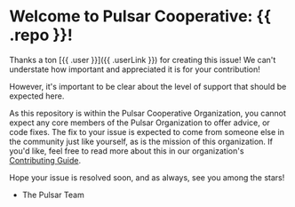 # Welcome to Pulsar Cooperative: {{ .repo }}!

Thanks a ton [{{ .user }}]({{ .userLink }}) for creating this issue! We can't understate how important and appreciated it is for your contribution!

However, it's important to be clear about the level of support that should be expected here.

As this repository is within the Pulsar Cooperative Organization, you cannot expect any core members of the Pulsar Organization to offer advice, or code fixes. The fix to your issue is expected to come from someone else in the community just like yourself, as is the mission of this organization. If you'd like, feel free to read more about this in our organization's [Contributing Guide](https://github.com/pulsar-cooperative/.github/blob/main/CONTRIBUTING.md).

Hope your issue is resolved soon, and as always, see you among the stars!

- The Pulsar Team
